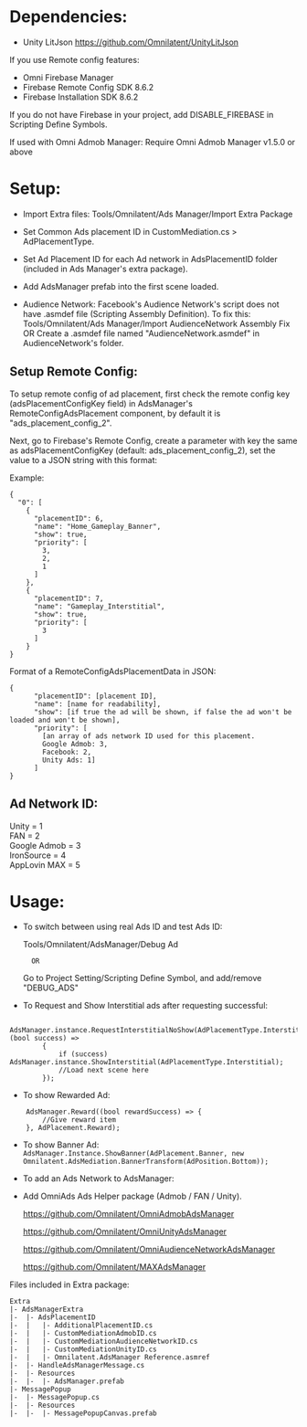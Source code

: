 # Dependencies:
- Unity LitJson https://github.com/Omnilatent/UnityLitJson

If you use Remote config features:
- Omni Firebase Manager
- Firebase Remote Config SDK 8.6.2
- Firebase Installation SDK 8.6.2

If you do not have Firebase in your project, add DISABLE_FIREBASE in Scripting Define Symbols.

If used with Omni Admob Manager: Require Omni Admob Manager v1.5.0 or above

# Setup:
- Import Extra files: Tools/Omnilatent/Ads Manager/Import Extra Package
- Set Common Ads placement ID in CustomMediation.cs > AdPlacementType.
- Set Ad Placement ID for each Ad network in AdsPlacementID folder (included in Ads Manager's extra package).
- Add AdsManager prefab into the first scene loaded.

- Audience Network: Facebook's Audience Network's script does not have .asmdef file (Scripting Assembly Definition). To fix this:
Tools/Omnilatent/Ads Manager/Import AudienceNetwork Assembly Fix
OR
Create a .asmdef file named "AudienceNetwork.asmdef" in AudienceNetwork's folder.

## Setup Remote Config:

To setup remote config of ad placement, first check the remote config key (adsPlacementConfigKey field) in AdsManager's RemoteConfigAdsPlacement component, by default it is "ads_placement_config_2".

Next, go to Firebase's Remote Config, create a parameter with key the same as adsPlacementConfigKey (default: ads_placement_config_2), set the value to a JSON string with this format:

Example:
```
{
  "0": [
    {
      "placementID": 6,
      "name": "Home_Gameplay_Banner",
      "show": true,
      "priority": [
        3,
		2,
		1
      ]
    },
    {
      "placementID": 7,
      "name": "Gameplay_Interstitial",
      "show": true,
      "priority": [
        3
      ]
    }
}
```

Format of a RemoteConfigAdsPlacementData in JSON:
```
{
      "placementID": [placement ID],
      "name": [name for readability],
      "show": [if true the ad will be shown, if false the ad won't be loaded and won't be shown],
      "priority": [
        [an array of ads network ID used for this placement. 
		Google Admob: 3,
		Facebook: 2,
		Unity Ads: 1]
      ]
}
```

## Ad Network ID:
Unity = 1  
FAN = 2  
Google Admob = 3  
IronSource = 4  
AppLovin MAX = 5  

# Usage:
- To switch between using real Ads ID and test Ads ID:

    Tools/Omnilatent/AdsManager/Debug Ad
    
        OR
        
    Go to Project Setting/Scripting Define Symbol, and add/remove "DEBUG_ADS"

- To Request and Show Interstitial ads after requesting successful:
```
    AdsManager.instance.RequestInterstitialNoShow(AdPlacementType.Interstitial, (bool success) =>
        {
            if (success) AdsManager.instance.ShowInterstitial(AdPlacementType.Interstitial);
            //Load next scene here
        });
```

- To show Rewarded Ad:
```
    AdsManager.Reward((bool rewardSuccess) => {
        //Give reward item
    }, AdPlacement.Reward);
```

- To show Banner Ad:
    `AdsManager.Instance.ShowBanner(AdPlacement.Banner, new Omnilatent.AdsMediation.BannerTransform(AdPosition.Bottom));`

- To add an Ads Network to AdsManager:
 + Add OmniAds Ads Helper package (Admob / FAN / Unity).
 
     https://github.com/Omnilatent/OmniAdmobAdsManager
     
     https://github.com/Omnilatent/OmniUnityAdsManager
     
     https://github.com/Omnilatent/OmniAudienceNetworkAdsManager

     https://github.com/Omnilatent/MAXAdsManager

Files included in Extra package:
```
Extra
|- AdsManagerExtra
|-  |- AdsPlacementID
|-  |   |- AdditionalPlacementID.cs
|-  |   |- CustomMediationAdmobID.cs
|-  |   |- CustomMediationAudienceNetworkID.cs
|-  |   |- CustomMediationUnityID.cs
|-  |   |- Omnilatent.AdsManager Reference.asmref
|-  |- HandleAdsManagerMessage.cs
|-  |- Resources
|-  |-  |- AdsManager.prefab
|- MessagePopup
|-  |- MessagePopup.cs
|-  |- Resources
|-  |-  |- MessagePopupCanvas.prefab
```
